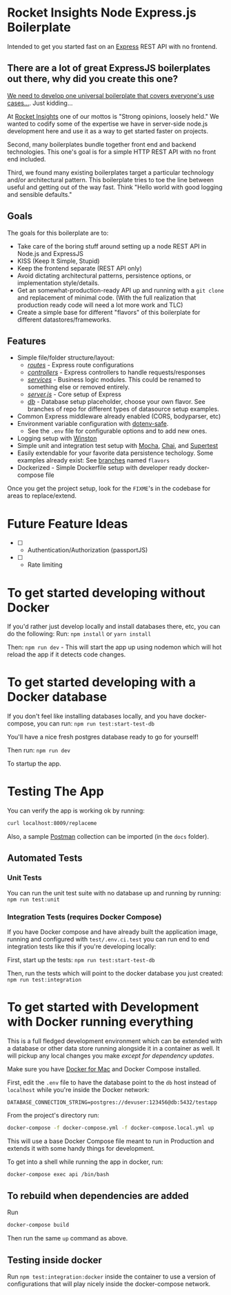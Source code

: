 # Rocket Insights Node Express.js Boilerplate

Intended to get you started fast on an [Express](https://expressjs.com/)  REST API with no frontend.

## There are a lot of great ExpressJS boilerplates out there, why did you create this one?

[We need to develop one universal boilerplate that covers everyone's use cases...](https://xkcd.com/927/).  Just kidding...

At [Rocket Insights](https://rocketinsights.com/) one of our mottos is "Strong opinions, loosely held."  We wanted to codify some of the expertise we have in server-side node.js development here and use it as a way to get started faster on projects.

Second, many boilerplates bundle together front end and backend technologies. This one's goal is for a simple HTTP REST API with no front end included.

Third, we found many existing boilerplates target a particular technology and/or architectural pattern.  This boilerplate tries to toe the line between useful and getting out of the way fast.  Think "Hello world with good logging and sensible defaults."

## Goals

The goals for this boilerplate are to: 

- Take care of the boring stuff around setting up a node REST API in Node.js and ExpressJS
- KISS (Keep It Simple, Stupid)
- Keep the frontend separate (REST API only)
- Avoid dictating architectural patterns, persistence options, or implementation style/details.
- Get an somewhat-production-ready API up and running with a `git clone` and replacement of minimal code. (With the full realization that production ready code will need a lot more work and TLC)
- Create a simple base for different "flavors" of this boilerplate for different datastores/frameworks.

## Features

* Simple file/folder structure/layout:
  * *[routes](src/routes)* - Express route configurations
  * *[controllers](src/controllers)* - Express controllers to handle requests/responses
  * *[services](src/services)* - Business logic modules.  This could be renamed to something else or removed entirely.
  * *[server.js](src/server.js)* - Core setup of Express
  * *[db](src/db)* - Database setup placeholder, choose your own flavor.  See branches of repo for different types of datasource setup examples.
* Common Express middleware already enabled (CORS, bodyparser, etc)
* Environment variable configuration with [dotenv-safe](https://www.npmjs.com/package/dotenv-safe). 
  * See the `.env` file for configurable options and to add new ones.
* Logging setup with [Winston](https://github.com/winstonjs/winston)
* Simple unit and integration test setup with [Mocha](https://mochajs.org/),
    [Chai](https://www.chaijs.com/), and
    [Supertest](https://github.com/visionmedia/supertest)
* Easily extendable for your favorite data persistence techology.  Some examples already exist: See [branches](../../branches) named `flavors`
* Dockerized - Simple Dockerfile setup with developer ready docker-compose file

Once you get the project setup, look for the `FIXME`'s in the codebase for areas to replace/extend.

# Future Feature Ideas 

- [ ] - Authentication/Authorization (passportJS)
- [ ] - Rate limiting

# To get started developing without Docker

If you'd rather just develop locally and install databases there, etc, you can do the following:
Run:
`npm install` or `yarn install`

Then:
`npm run dev` - This will start the app up using nodemon which will hot reload the app if it detects code changes.

# To get started developing with a Docker database

If you don't feel like installing databases locally, and you have docker-compose, you can run:
`npm run test:start-test-db` 

You'll have a nice fresh postgres database ready to go for yourself!

Then run:
`npm run dev`

To startup the app.

# Testing The App

You can verify the app is working ok by running:
```bash
curl localhost:8009/replaceme
```

Also, a sample [Postman](https://www.getpostman.com/) collection can be imported (in the `docs` folder).

## Automated Tests

### Unit Tests
You can run the unit test suite with no database up and running by running:
`npm run test:unit`

### Integration Tests (requires Docker Compose)

If you have Docker compose and have already built the application image, running and configured with `test/.env.ci.test` you can run end to end
integration tests like this if you're developing locally:

First, start up the tests:
`npm run test:start-test-db`

Then, run the tests which will point to the docker database you just created:
`npm run test:integration`

# To get started with Development with Docker running everything 

This is a full fledged development environment which can be extended with a database or other data store running alongside it in a container as well.  It will pickup any local changes you make *except for dependency updates*.

Make sure you have [Docker for Mac](https://docs.docker.com/docker-for-mac/) and Docker Compose installed.

First, edit the `.env` file to have the database point to the `db` host instead of `localhost` while you're inside the Docker network:

```
DATABASE_CONNECTION_STRING=postgres://devuser:123456@db:5432/testapp
```

From the project's directory run:

```bash
docker-compose -f docker-compose.yml -f docker-compose.local.yml up
```

This will use a base Docker Compose file meant to run in Production and extends it with some handy things for development.

To get into a shell while running the app in docker, run:

```bash
docker-compose exec api /bin/bash
````

## To rebuild when dependencies are added

Run
```bash
docker-compose build
```

Then run the same `up` command as above.


## Testing inside docker

Run `npm test:integration:docker` inside the container to use a version of configurations that will play nicely inside the docker-compose network.
